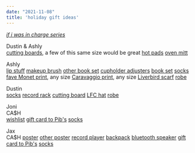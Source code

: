 ```yaml
---
date: "2021-11-08"
title: 'holiday gift ideas'
---
```


_[if i was in charge series](https://www.ashlylamarr.me/posts/if-i-was-in-charge/)_

Dustin & Ashly  
[cutting boards](https://www.amazon.com/Winco-CBWT-1824-Cutting-Board-2-Inch/dp/B001DI5VCA/), a few of this same size would be great
[hot pads](https://www.etsy.com/listing/683267081/crochet-hot-pads-pot-holders-double?ga_order=most_relevant&ga_search_type=all&ga_view_type=gallery&ga_search_query=hot+pads&ref=sr_gallery-1-6&organic_search_click=1&variation0=1392855899&variation1=1967081441)
[oven mitt](https://www.etsy.com/listing/565119497/linen-oven-mitt-various-colors-linen?ga_order=most_relevant&ga_search_type=all&ga_view_type=gallery&ga_search_query=hot+pads&ref=sc_gallery-1-7&plkey=f83e4764f68502ae9a4ac5438aac7e5baf8457f4%3A565119497&etp=1&variation0=1202706791)



Ashly  
[lip stuff](https://iliabeauty.com/products/lip-wrap-hydrating-mask)
[makeup brush](https://iliabeauty.com/products/perfecting-buff-brush)
[other book set](https://www.barnesandnoble.com/w/wheel-of-time-premium-boxed-set-v-robert-jordan/1138635590?ean=9781250763969)
[cupholder adjusters](https://www.amazon.com/dp/B08DX9BN2P/ref=redir_mobile_desktop?_encoding=UTF8&aaxitk=b778131285a7903fe633bdb692262cd3&hsa_cr_id=6108448620601&pd_rd_plhdr=t&pd_rd_r=eafeae26-d97c-4a5a-b8bb-58aa236856f1&pd_rd_w=69OwR&pd_rd_wg=kumcq&ref_=sbx_be_s_sparkle_mcd_asin_2_img)
[book set](https://www.barnesandnoble.com/w/wheel-of-time-premium-boxed-set-iv-robert-jordan/1133806909?ean=9781250256270)
[socks](https://www.smartwool.com/shop/womens-hike-classic-edition-full-cushion-solid-crew-socks-socks-sw001648?variationId=590)
[fave Monet print](https://www.art.com/products/p12264709-sa-i1641870/claude-monet-the-road-to-bas-breau-fontainebleau-circa-1865.htm), any size
[Caravaggio print](https://www.art.com/products/p53771678085-sa-i6403132/caravaggio-bacchus.htm?upi=Q1I77Z50&PODConfigID=8880729&sOrigID=35097), any size
[Liverbird scarf](https://www.etsy.com/listing/646074115/liverpool-gift-liverpool-liver-bird?variation0=939847439)
[robe](https://www.nordstrom.com/s/barefoot-dreams-cozychic-ultra-lite-long-robe/5771229?origin=keywordsearch-personalizedsort&breadcrumb=Home%2FAll%20Results&color=022)


Dustin  
[socks](https://www.smartwool.com/shop/hike-classic-edition-full-cushion-solid-crew-socks-sw001646?variationId=D11)
[record rack](https://www.etsy.com/listing/735781753/flip-lp-rack-vinyl-record-storage-rack?variation0=1179651772)
[cutting board](https://www.etsy.com/listing/1100079117/villa-acacia-meat-cutting-board-with?)
[LFC hat](https://www.etsy.com/listing/1049846324/the-red-bird-liverpool-retro-minimalist?)
[robe](https://www.nordstrom.com/s/ugg-robinson-robe/4973724?origin=keywordsearch-personalizedsort&breadcrumb=Home%2FAll%20Results&color=021)

Joni  
CA$H  
[wishlist](https://www.amazon.com/hz/wishlist/ls/3B0MRPZFC2R6Z?ref_=wl_share)
[gift card to Pib's](https://www.pibsexchange.com/about)
[socks](https://www.smartwool.com/shop/womens-hike-classic-edition-full-cushion-solid-crew-socks-socks-sw001648?variationId=J23)

Jax  
CA$H 
[poster](https://www.etsy.com/listing/751687910/odd-future-poster-of-poster-ofwgkta?)
[other poster](https://www.etsy.com/listing/719027186/tyler-the-creator-poster-flower-boy?)
[record player](https://www.amazon.com/Bluetooth-Belt-Driven-Phonograph-Entertainment-Decoration/dp/B081DSDPMW/)
[backpack](https://www.backcountry.com/granite-gear-crown-2-60l-limited-edition-backpack?)
[bluetooth speaker](https://www.amazon.com/Bose-SoundLink-Color-Bluetooth-speaker/dp/B01HETFQKS/)
[gift card to Pib's](https://www.pibsexchange.com/about)
[socks](https://www.smartwool.com/shop/hike-classic-edition-full-cushion-solid-crew-socks-sw001646?variationId=207) 